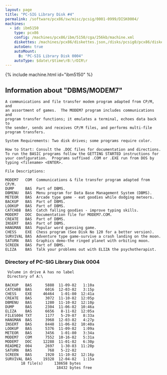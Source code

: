 ```yaml
---
layout: page
title: "PC-SIG Library Disk #4"
permalink: /software/pcx86/sw/misc/pcsig/0001-0999/DISK0004/
machines:
  - id: ibm5150
    type: pcx86
    config: /machines/pcx86/ibm/5150/cga/256kb/machine.xml
    diskettes: /machines/pcx86/diskettes.json,/disks/pcsig0/pcx86/diskettes.json
    autoGen: true
    autoMount:
      B: "PC-SIG Library Disk 0004"
    autoType: $date\r$time\rB:\rDIR\r
---
```


{% include machine.html id="ibm5150" %}

## Information about "DBMS/MODEM7"

    A communications and file transfer modem program adapted from CP/M, and
    an assortment of games.  The MODEM7 program includes communications and
    program transfer functions; it emulates a terminal, echoes data back to
    the sender, sends and receives CP/M files, and performs multi-file
    program transfers.
    
    System Requirements: Two disk drives; some programs require color.
    
    How to Start: Consult the .DOC files for documentation and directions.
    To run the BASIC programs follow the GETTING STARTED instructions for
    your configuration.  Programs suffixed .COM or .EXE run from DOS by
    typing <filename> <ENTER>.
    
    File Descriptions:
    
    MODEM7   COM  Communications & file transfer program adapted from CP/M.
    DUMP     BAS  Part of DBMS.
    DBMENU   BAS  Menu program for Data Base Management System (DBMS).
    METEOR   BAS  Arcade type game - eat goodies while dodging meteors.
    BACKUP   BAS  Part of DBMS.
    LOOKUP   BAS  Part of DBMS.
    CATCH88  BAS  Catch falling goodies - improve typing skills.
    MODEM7   DOC  Documentation file for MODEM7.COM.
    CREATE   BAS  Part of DBMS.
    INSERT   BAS  Part of DBMS.
    HANGMAN  BAS  Popular word guessing game.
    CHESS    EXE  Chess program (See Disk No 120 for a better version).
    SURVIVAL BAS  Adventure type game-survive a crash landing on the moon.
    SATURN   BAS  Graphics demo-the ringed planet with orbiting moon.
    SCREEN   BAS  Part of DBMS.
    ELIZA    BAS  Talk your problems out with ELIZA the psychotherapist.

### Directory of PC-SIG Library Disk 0004

     Volume in drive A has no label
     Directory of A:\

    BACKUP   BAS      5888  11-09-82   1:10a
    CATCH88  BAS      6016  12-03-82   3:15p
    CHESS    EXE     46464   1-01-80  12:41a
    CREATE   BAS      3072  11-10-82  12:05p
    DBMENU   BAS      1280  11-10-82  12:10p
    DUMP     BAS      2304  11-06-82  10:46a
    ELIZA    BAS      6656   8-11-82  12:05a
    FILES004 TXT      1177   5-29-87   8:33a
    HANGMAN  BAS      3968  12-03-82   4:27p
    INSERT   BAS      8448  11-06-82  10:40a
    LOOKUP   BAS      5376  11-09-82   1:09a
    METEOR   BAS      3456   1-01-80   3:34a
    MODEM7   COM      7552  10-16-82   5:31a
    MODEM7   DOC     12288  11-01-82   6:30p
    README2  004      2697   1-30-83  11:20p
    SATURN   BAS       768   5-22-82
    SCREEN   BAS      1920  11-10-82  12:16p
    SURVIVAL BAS     19328  12-04-82   1:15a
           18 file(s)     138658 bytes
                           18432 bytes free
